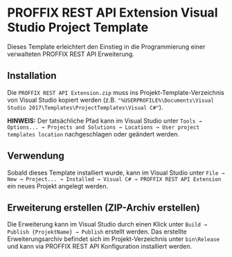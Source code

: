 PROFFIX REST API Extension Visual Studio Project Template
=========================================================
Dieses Template erleichtert den Einstieg in die Programmierung einer verwalteten PROFFIX REST API Erweiterung.

Installation
------------
Die `PROFFIX REST API Extension.zip` muss ins Projekt-Template-Verzeichnis von Visual Studio kopiert werden (z.B. `"%USERPROFILE%\Documents\Visual Studio 2017\Templates\ProjectTemplates\Visual C#"`).

**HINWEIS:** Der tatsächliche Pfad kann im Visual Studio unter `Tools → Options... → Projects and Solutions → Locations → User project templates location` nachgeschlagen oder geändert werden.

Verwendung
----------
Sobald dieses Template installiert wurde, kann im Visual Studio unter `File → New → Project... → Installed → Visual C# → PROFFIX REST API Extension` ein neues Projekt angelegt werden.

Erweiterung erstellen (ZIP-Archiv erstellen)
--------------------------------------------
Die Erweiterung kann im Visual Studio durch einen Klick unter `Build → Publish {ProjektName} → Publish` erstellt werden. Das erstellte Erweiterungsarchiv befindet sich im Projekt-Verzeichnis unter `bin\Release` und kann via PROFFIX REST API Konfiguration installiert werden.
